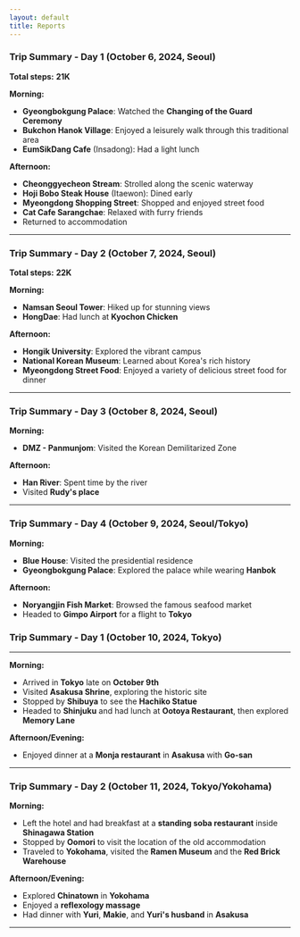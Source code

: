 ```yaml
---
layout: default
title: Reports
---
```

### **Trip Summary - Day 1 (October 6, 2024, Seoul)**  
**Total steps:** **21K**

**Morning:**  
- **Gyeongbokgung Palace**: Watched the **Changing of the Guard Ceremony**  
- **Bukchon Hanok Village**: Enjoyed a leisurely walk through this traditional area  
- **EumSikDang Cafe** (Insadong): Had a light lunch  

**Afternoon:**  
- **Cheonggyecheon Stream**: Strolled along the scenic waterway  
- **Hoji Bobo Steak House** (Itaewon): Dined early  
- **Myeongdong Shopping Street**: Shopped and enjoyed street food  
- **Cat Cafe Sarangchae**: Relaxed with furry friends  
- Returned to accommodation  

---

### **Trip Summary - Day 2 (October 7, 2024, Seoul)**  
**Total steps:** **22K**

**Morning:**  
- **Namsan Seoul Tower**: Hiked up for stunning views  
- **HongDae**: Had lunch at **Kyochon Chicken**  

**Afternoon:**  
- **Hongik University**: Explored the vibrant campus  
- **National Korean Museum**: Learned about Korea's rich history  
- **Myeongdong Street Food**: Enjoyed a variety of delicious street food for dinner

---

### **Trip Summary - Day 3 (October 8, 2024, Seoul)**

**Morning:**  
- **DMZ - Panmunjom**: Visited the Korean Demilitarized Zone  

**Afternoon:**  
- **Han River**: Spent time by the river  
- Visited **Rudy's place**  

---

### **Trip Summary - Day 4 (October 9, 2024, Seoul/Tokyo)**

**Morning:**  
- **Blue House**: Visited the presidential residence  
- **Gyeongbokgung Palace**: Explored the palace while wearing **Hanbok**  

**Afternoon:**  
- **Noryangjin Fish Market**: Browsed the famous seafood market  
- Headed to **Gimpo Airport** for a flight to **Tokyo**

### **Trip Summary - Day 1 (October 10, 2024, Tokyo)**

---

**Morning:**  
- Arrived in **Tokyo** late on **October 9th**  
- Visited **Asakusa Shrine**, exploring the historic site  
- Stopped by **Shibuya** to see the **Hachiko Statue**  
- Headed to **Shinjuku** and had lunch at **Ootoya Restaurant**, then explored **Memory Lane**  

**Afternoon/Evening:**  
- Enjoyed dinner at a **Monja restaurant** in **Asakusa** with **Go-san**

--- 

### **Trip Summary - Day 2 (October 11, 2024, Tokyo/Yokohama)**

**Morning:**  
- Left the hotel and had breakfast at a **standing soba restaurant** inside **Shinagawa Station**  
- Stopped by **Oomori** to visit the location of the old accommodation  
- Traveled to **Yokohama**, visited the **Ramen Museum** and the **Red Brick Warehouse**  

**Afternoon/Evening:**  
- Explored **Chinatown** in **Yokohama**  
- Enjoyed a **reflexology massage**  
- Had dinner with **Yuri**, **Makie**, and **Yuri's husband** in **Asakusa**

---
